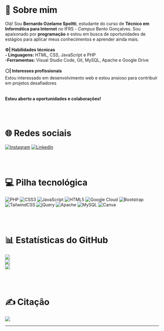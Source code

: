 # 💫 Sobre mim
Olá! Sou <b>Bernardo Ozelame Spoltti</b>, estudante do curso de <b>Técnico em Informática para Internet</b> no IFRS - <i>Campus</i> Bento Gonçalves. Sou apaixonado por <b>programação</b> e estou em busca de 
oportunidades de estágios para aplicar meus conhecimentos e aprender ainda mais.<br><br><b>
⚙️| Habilidades técnicas</b><br><b>- Linguagens:</b> HTML, CSS, JavaScript e PHP<br>
<b>-Ferramentas:</b> Visual Studio Code, Git, MySQL, Apache e Google Drive<br><br>
<b>⚪| Interesses profissionais</b><br>Estou interessado em desenvolvimento web e estou ansioso para contribuir 
em projetos desafiadores<br><br><br><b>Estou aberto a oportunidades e colaborações!</b>

<br><br>

# 🌐 Redes sociais
[![Instagram](https://img.shields.io/badge/Instagram-%23E4405F.svg?logo=Instagram&logoColor=white)](https://instagram.com/beernardoz) [![LinkedIn](https://img.shields.io/badge/LinkedIn-%230077B5.svg?logo=linkedin&logoColor=white)](https://linkedin.com/in/bernardoozelame) 

<br><br>

# 💻 Pilha tecnológica
![PHP](https://img.shields.io/badge/php-%23777BB4.svg?style=flat&logo=php&logoColor=white) ![CSS3](https://img.shields.io/badge/css3-%231572B6.svg?style=flat&logo=css3&logoColor=white) ![JavaScript](https://img.shields.io/badge/javascript-%23323330.svg?style=flat&logo=javascript&logoColor=%23F7DF1E) ![HTML5](https://img.shields.io/badge/html5-%23E34F26.svg?style=flat&logo=html5&logoColor=white) ![Google Cloud](https://img.shields.io/badge/GoogleCloud-%234285F4.svg?style=flat&logo=google-cloud&logoColor=white) ![Bootstrap](https://img.shields.io/badge/bootstrap-%238511FA.svg?style=flat&logo=bootstrap&logoColor=white) ![TailwindCSS](https://img.shields.io/badge/tailwindcss-%2338B2AC.svg?style=flat&logo=tailwind-css&logoColor=white) ![jQuery](https://img.shields.io/badge/jquery-%230769AD.svg?style=flat&logo=jquery&logoColor=white) ![Apache](https://img.shields.io/badge/apache-%23D42029.svg?style=flat&logo=apache&logoColor=white) ![MySQL](https://img.shields.io/badge/mysql-%2300000f.svg?style=flat&logo=mysql&logoColor=white) ![Canva](https://img.shields.io/badge/Canva-%2300C4CC.svg?style=flat&logo=Canva&logoColor=white)

<br><br>

# 📊 Estatísticas do GitHub
![](https://github-readme-stats.vercel.app/api?username=BernardoOzelame&theme=blue-green&hide_border=false&include_all_commits=true&count_private=true)<br/>
![](https://github-readme-streak-stats.herokuapp.com/?user=BernardoOzelame&theme=blue-green&hide_border=false)<br/>
![](https://github-readme-stats.vercel.app/api/top-langs/?username=BernardoOzelame&theme=blue-green&hide_border=false&include_all_commits=true&count_private=true&layout=compact)

<br><br>

# ✍️ Citação 
![](https://quotes-github-readme.vercel.app/api?type=horizontal&theme=tokyonight)

---
